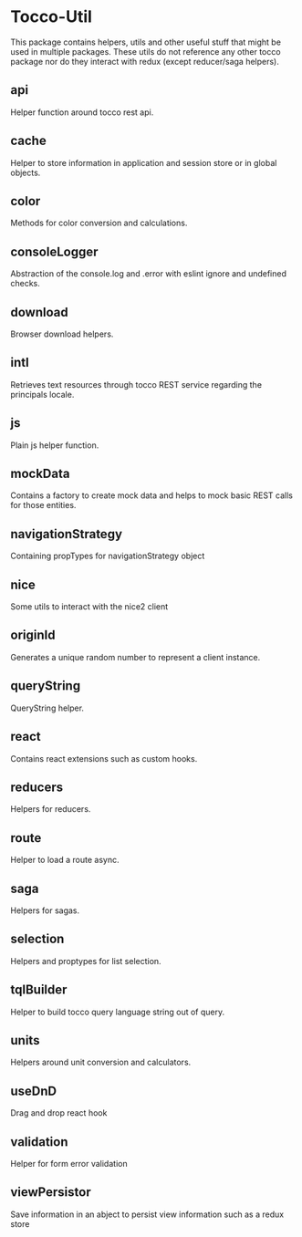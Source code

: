 # Tocco-Util

This package contains helpers, utils and other useful stuff that might be used in multiple packages.
These utils do not reference any other tocco package nor do they interact with redux (except reducer/saga helpers).

## api

Helper function around tocco rest api.

## cache

Helper to store information in application and session store or in global objects.

## color

Methods for color conversion and calculations.

## consoleLogger

Abstraction of the console.log and .error with eslint ignore and undefined checks.

## download

Browser download helpers.

## intl

Retrieves text resources through tocco REST service regarding the principals locale.

## js

Plain js helper function.

## mockData

Contains a factory to create mock data and helps to mock basic REST calls for those entities.

## navigationStrategy

Containing propTypes for navigationStrategy object

## nice

Some utils to interact with the nice2 client

## originId

Generates a unique random number to represent a client instance.

## queryString

QueryString helper.

## react

Contains react extensions such as custom hooks.

## reducers

Helpers for reducers.

## route

Helper to load a route async.

## saga

Helpers for sagas.

## selection

Helpers and proptypes for list selection.

## tqlBuilder

Helper to build tocco query language string out of query.

## units

Helpers around unit conversion and calculators.

## useDnD

Drag and drop react hook

## validation

Helper for form error validation

## viewPersistor

Save information in an abject to persist view information such as a redux store
